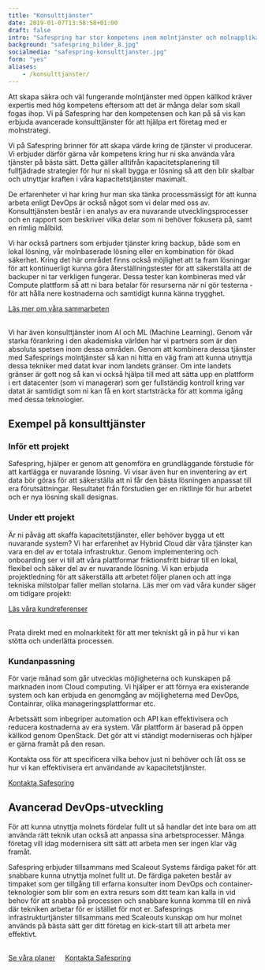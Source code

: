 ```yaml
---
title: "Konsulttjänster"
date: 2019-01-07T13:58:58+01:00
draft: false
intro: "Safespring har stor kompetens inom molntjänster och molnapplikationer. Vi har också ett nätverk av partners som kan hjälpa dig komma igång."
background: "safespring_bilder_8.jpg"
socialmedia: "safespring-konsulttjanster.jpg"
form: "yes"
aliases:
    - /konsulttjanster/
---
```

Att skapa säkra och väl fungerande molntjänster med öppen källkod kräver expertis med hög kompetens eftersom att det är många delar som skall fogas ihop. Vi på Safespring har den kompetensen och kan på så vis kan erbjuda avancerade konsulttjänster för att hjälpa ert företag med er molnstrategi.

Vi på Safespring brinner för att skapa värde kring de tjänster vi producerar. Vi erbjuder därför gärna vår kompetens kring hur ni ska använda våra tjänster på bästa sätt. Detta gäller alltifrån kapacitetsplanering till fullfjädrade strategier för hur ni skall bygga er lösning så att den blir skalbar och utnyttjar kraften i våra kapacitetstjänster maximalt.

De erfarenheter vi har kring hur man ska tänka processmässigt för att kunna arbeta enligt DevOps är också något som vi delar med oss av. Konsulttjänsten består i en analys av era nuvarande utvecklingsprocesser och en rapport som beskriver vilka delar som ni behöver fokusera på, samt en rimlig målbild.

Vi har också partners som erbjuder tjänster kring backup, både som en lokal lösning, vår molnbaserade lösning eller en kombination för ökad säkerhet. Kring det här området finns också möjlighet att ta fram lösningar för att kontinuerligt kunna göra återställningstester för att säkerställa att de backuper ni tar verkligen fungerar. Dessa tester kan kombineras med vår Compute plattform så att ni bara betalar för resurserna när ni gör testerna - för att hålla nere kostnaderna och samtidigt kunna känna trygghet.

<a href="/om-safespring/samarbeten-och-partners/" id="text-button">Läs mer om våra sammarbeten</a></br></br>

Vi har även konsulttjänster inom AI och ML (Machine Learning). Genom vår starka förankring i den akademiska världen har vi partners som är den absoluta spetsen inom dessa områden. Genom att kombinera dessa tjänster med Safesprings molntjänster så kan ni hitta en väg fram att kunna utnyttja dessa tekniker med datat kvar inom landets gränser. Om inte landets gränser är gott nog så kan vi också hjälpa till med att sätta upp en plattform i ert datacenter (som vi managerar) som ger fullständig kontroll kring var datat är samtidigt som ni kan få en kort startsträcka för att komma igång med dessa teknologier.

## Exempel på konsulttjänster
### Inför ett projekt
Safespring, hjälper er genom att genomföra en grundläggande förstudie för att kartlägga er nuvarande lösning. Vi visar även hur en inventering av ert data bör göras för att säkerställa att ni får den bästa lösningen anpassat till era förutsättningar. Resultatet från förstudien ger en riktlinje för hur arbetet och er nya lösning skall designas.

### Under ett projekt
Är ni påväg att skaffa kapacitetstjänster, eller behöver bygga ut ett nuvarande system? Vi har erfarenhet av Hybrid Cloud där våra tjänster kan vara en del av er totala infrastruktur. Genom implementering och onboarding ser vi till att våra plattformar friktionsfritt bidrar till en lokal, flexibel och säker del av er nuvarande lösning. Vi kan erbjuda projektledning för att säkerställa att arbetet följer planen och att inga tekniska milstolpar faller mellan stolarna. Läs mer om vad våra kunder säger om tidigare projekt:

<a href="/referenser" id="text-button">Läs våra kundreferenser</a></br></br>

Prata direkt med en molnarkitekt för att mer tekniskt gå in på hur vi kan stötta och underlätta processen.

### Kundanpassning
För varje månad som går utvecklas möjligheterna och kunskapen på marknaden inom Cloud computing. Vi hjälper er att förnya era existerande system och kan erbjuda en genomgång av möjligheterna med DevOps, Containrar, olika manageringsplattformar etc.

Arbetssätt som inbegriper automation och API kan effektivisera och reducera kostnaderna av era system. Vår plattform är baserad på öppen källkod genom OpenStack. Det gör att vi ständigt moderniseras och hjälper er gärna framåt på den resan.

Kontakta oss för att specificera vilka behov just ni behöver och låt oss se hur vi kan effektivisera ert användande av kapacitetstjänster.

<a href="/kontakt" id="text-button">Kontakta Safespring</a>

## Avancerad DevOps-utveckling

För att kunna utnyttja molnets fördelar fullt ut så handlar det inte bara om att använda rätt teknik utan också att anpassa sina arbetsprocesser. Många företag vill idag modernisera sitt sätt att arbeta men ser ingen klar väg framåt.

Safespring erbjuder tillsammans med Scaleout Systems färdiga paket för att snabbare kunna utnyttja molnet fullt ut. De färdiga paketen består av timpaket som ger tillgång till erfarna konsulter inom DevOps och container-teknologier som blir som en extra resurs som ditt team kan kalla in vid behov för att snabba på processen och snabbare kunna komma till en nivå där tekniken arbetar för er istället för mot er. Safesprings infrastrukturtjänster tillsammans med Scaleouts kunskap om hur molnet används på bästa sätt ger ditt företag en kick-start till att arbeta mer effektivt.

<br><a id="button" href="/tjanster/safespring-compute#devops" style="margin:0 20px 20px 0;">Se våra planer</a><a id="text-button" href="/kontakt">Kontakta Safespring</a><br><br>

